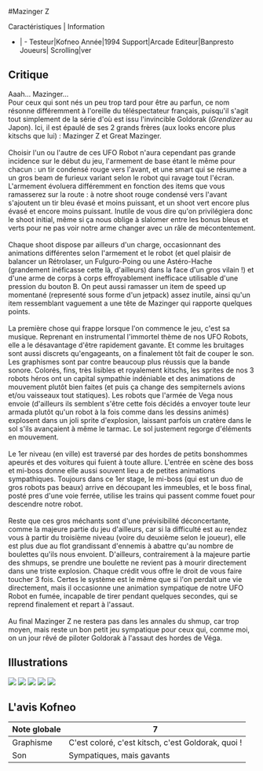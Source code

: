 #Mazinger Z

Caractéristiques | Information
- | -
Testeur|Kofneo
Année|1994
Support|Arcade
Editeur|Banpresto
Joueurs|
Scrolling|ver

## Critique
Aaah... Mazinger...<br/>Pour ceux qui sont nés un peu trop tard pour être au parfun, ce nom résonne différemment à l'oreille du téléspectateur français, puisqu'il s'agit tout simplement de la série d'où est issu l'invincible Goldorak (<i>Grendizer</i> au Japon). Ici, il est épaulé de ses 2 grands frères (aux looks encore plus kitschs que lui) : Mazinger Z et Great Mazinger.<br/><br/>Choisir l'un ou l'autre de ces UFO Robot n'aura cependant pas grande incidence sur le début du jeu, l'armement de base étant le même pour chacun : un tir condensé rouge vers l'avant, et une smart qui se résume a un gros beam de furieux variant selon le robot qui ravage tout l'écran. L'armement évoluera différemment en fonction des items que vous ramasserez sur la route : à notre shoot rouge condensé vers l'avant s'ajoutent un tir bleu évasé et moins puissant, et un shoot vert encore plus évasé et encore moins puissant. Inutile de vous dire qu'on privilégiera donc le shoot initial, même si ça nous oblige à slalomer entre les bonus bleus et verts pour ne pas voir notre arme changer avec un râle de mécontentement. <br/><br/>Chaque shoot dispose par ailleurs d'un charge, occasionnant des animations différentes selon l'armement et le robot (et quel plaisir de balancer un Rétrolaser, un Fulguro-Poing  ou une Astéro-Hache (grandement inéficasse cette là, d'ailleurs) dans la face d'un gros vilain !) et d'une arme de corps à corps effroyablement inefficace utilisable d'une pression du bouton B. On peut aussi ramasser un item de speed up momentané (representé sous forme d'un jetpack) assez inutile, ainsi qu'un item ressemblant vaguement a une tête de Mazinger qui rapporte quelques points.<br/><br/>La première chose qui frappe lorsque l'on commence le jeu, c'est sa musique. Reprenant en instrumental l'immortel thème de nos UFO Robots, elle a le désavantage d'être rapidement gavante. Et comme les bruitages sont aussi discrets qu'engageants, on a finalement tôt fait de couper le son. <br/>Les graphismes sont par contre beaucoup plus réussis que la bande sonore. Colorés, fins, très lisibles et royalement kitschs, les sprites de nos 3 robots héros ont un capital sympathie indéniable et des animations de mouvement plutôt bien faites (et puis ça change des sempiternels avions et/ou vaisseaux tout statiques). Les robots que l'armée de Vega nous envoie (d'ailleurs ils semblent s'être cette fois décidés a envoyer toute leur armada plutôt qu'un robot à la fois comme dans les dessins animés) explosent dans un joli sprite d'explosion, laissant parfois un cratère dans le sol s'ils avançaient à même le tarmac. Le sol justement regorge d'éléments en mouvement. <br/><br/>Le 1er niveau (en ville) est traversé par des hordes de petits bonshommes apeurés et des voitures qui fuient à toute allure. L'entrée en scène des boss et mi-boss donne elle aussi souvent lieu a de petites animations sympathiques. Toujours dans ce 1er stage, le mi-boss (qui est un duo de gros robots pas beaux) arrive en découpant les immeubles, et le boss final, posté pres d'une voie ferrée, utilise les trains qui passent comme fouet pour descendre notre robot.<br/><br/>Reste que ces gros méchants sont d'une prévisibilité déconcertante, comme la majeure partie du jeu d'ailleurs, car si la difficulté est au rendez vous à partir du troisième niveau (voire du deuxième selon le joueur), elle est plus due au flot grandissant d'ennemis à abattre qu'au nombre de boulettes qu'ils nous envoient. D'ailleurs, contrairement à la majeure partie des shmups, se prendre une boulette ne revient pas à mourir directement dans une triste explosion. Chaque crédit vous offre le droit de vous faire toucher 3 fois. Certes le système est le même que si l'on perdait une vie directement, mais il occasionne une animation sympatique de notre UFO Robot en fumée, incapable de tirer pendant quelques secondes, qui se reprend finalement et repart à l'assaut.<br/><br/>Au final Mazinger Z ne restera pas dans les annales du shmup, car trop moyen, mais reste un bon petit jeu sympatique pour ceux qui, comme moi, on un jour rêvé de piloter Goldorak à l'assaut des hordes de Véga.

## Illustrations
![](http://www.shmup.com/images/thumbs/mazinger.jpg)
![](http://www.shmup.com/images/thumbs/img_fiche_2_27.jpg)
![](http://www.shmup.com/images/thumbs/img_fiche_3_27.jpg)
![](http://www.shmup.com/images/thumbs/img_fiche_4_27.jpg)
![](http://www.shmup.com/images/thumbs/)

## L'avis Kofneo
Note globale|7
-|-
Graphisme|C'est coloré, c'est kitsch, c'est Goldorak, quoi !
Son|Sympatiques, mais gavants
